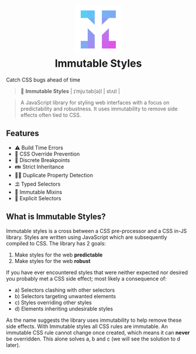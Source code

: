 <h1 align="center"><img src="./docs/_images/logo.png" width="130px" height="135px" /><br>Immutable Styles</h1>

Catch CSS bugs ahead of time

> 📖 **Immutable Styles** | ɪˈmjuːtəb(ə)l | stʌɪl |

> A JavaScript library for styling web interfaces with a focus on predictability and robustness. It uses immutability to remove side effects often tied to CSS.

## Features

- ⚠️ Build Time Errors
- 🚫 CSS Override Prevention
- 📱 Discrete Breakpoints
- 👪 Strict Inheritance
- 🕵🏻 Duplicate Property Detection
- ⛱️ Typed Selectors
- 🗿 Immutable Mixins
- 🏹 Explicit Selectors

## What is Immutable Styles?

Immutable styles is a cross between a CSS pre-processor and a CSS in-JS library. Styles are written using JavaScript which are subsequently compiled to CSS. The library has 2 goals:

1. Make styles for the web **predictable**
2. Make styles for the web **robust**

If you have ever encountered styles that were neither expected nor desired you probably met a CSS side effect; most likely a consequence of:

- a) Selectors clashing with other selectors
- b) Selectors targeting unwanted elements
- c) Styles overriding other styles
- d) Elements inheriting undesirable styles

As the name suggests the library uses immutability to help remove these side effects. With Immutable styles all CSS rules are immutable. An immutable CSS rule cannot change once created, which means it can **never** be overridden. This alone solves a, b and c (we will see the solution to d later).